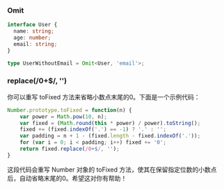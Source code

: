 ### Omit
```ts
interface User {
  name: string;
  age: number;
  email: string;
}

type UserWithoutEmail = Omit<User, 'email'>;
```


### replace(/0+$/, '')
你可以重写 toFixed 方法来省略小数点末尾的0。下面是一个示例代码：
```js
Number.prototype.toFixed = function(n) {
    var power = Math.pow(10, n);
    var fixed = (Math.round(this * power) / power).toString();
    fixed += (fixed.indexOf('.') == -1) ? '.' : '';
    var padding = n + 1 - (fixed.length - fixed.indexOf('.'));
    for (var i = 0; i < padding; i++) fixed += '0';
    return fixed.replace(/0+$/, '');
}
```
这段代码会重写 Number 对象的 toFixed 方法，使其在保留指定位数的小数点后，自动省略末尾的0。希望这对你有帮助！
